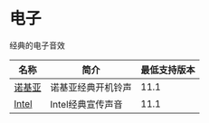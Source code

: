 # 电子

经典的电子音效

| 名称  | 简介 | 最低支持版本 |
|-----|----|--------|
| [诺基亚](/电子/诺基亚-1700712507.muyu) | 诺基亚经典开机铃声   |   11.1     |
| [Intel](/电子/intel-1700714562.muyu) | Intel经典宣传声音   |   11.1     |